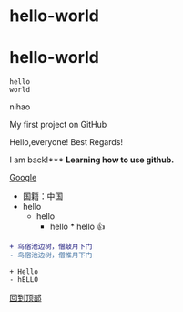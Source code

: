 
hello-world
======================

# hello-world

    hello
    world
        
nihao 

My first project on GitHub


Hello,everyone!
Best Regards!

I am back!***
**Learning how to use github.**

[Google](https://www.google.com/ncr)

* 国籍：中国
* hello
    * hello
        * hello
                * hello
:+1:

```diff
+ 鸟宿池边树，僧敲月下门
- 鸟宿池边树，僧推月下门
```

```test
+ Hello
- hELLO
```
[回到顶部](#hello-world)
